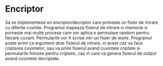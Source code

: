# Encriptor
Sa se implementeze un encriptor/decriptor care primeste un
fisier de intrare cu diferite cuvinte. Programul mapeaza fisierul de intrare ın memorie si
porneste mai multe procese care vor aplica o permutare random pentru fiecare cuvant.
Permutarile vor fi scrise ıntr-un fisier de iesire. Programul poate primi ca argument doar
fisierul de intrare, ın acest caz va face criptarea cuvintelor; sau va primi fisierul avand
cuvintele criptate si permutarile folosite pentru criptare, caz ın care va genera fisierul de
output avand cuvintele decriptate.
